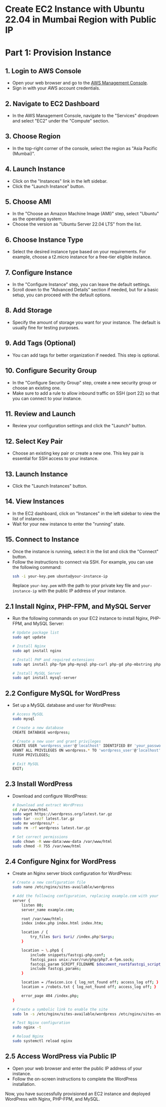 # Create EC2 Instance with Ubuntu 22.04 in Mumbai Region with Public IP

# Part 1: Provision Instance

## 1. Login to AWS Console
   - Open your web browser and go to the [AWS Management Console](https://aws.amazon.com/).
   - Sign in with your AWS account credentials.

## 2. Navigate to EC2 Dashboard
   - In the AWS Management Console, navigate to the "Services" dropdown and select "EC2" under the "Compute" section.

## 3. Choose Region
   - In the top-right corner of the console, select the region as "Asia Pacific (Mumbai)".

## 4. Launch Instance
   - Click on the "Instances" link in the left sidebar.
   - Click the "Launch Instance" button.

## 5. Choose AMI
   - In the "Choose an Amazon Machine Image (AMI)" step, select "Ubuntu" as the operating system.
   - Choose the version as "Ubuntu Server 22.04 LTS" from the list.

## 6. Choose Instance Type
   - Select the desired instance type based on your requirements. For example, choose a t2.micro instance for a free-tier eligible instance.

## 7. Configure Instance
   - In the "Configure Instance" step, you can leave the default settings.
   - Scroll down to the "Advanced Details" section if needed, but for a basic setup, you can proceed with the default options.

## 8. Add Storage
   - Specify the amount of storage you want for your instance. The default is usually fine for testing purposes.

## 9. Add Tags (Optional)
   - You can add tags for better organization if needed. This step is optional.

## 10. Configure Security Group
   - In the "Configure Security Group" step, create a new security group or choose an existing one.
   - Make sure to add a rule to allow inbound traffic on SSH (port 22) so that you can connect to your instance.

## 11. Review and Launch
   - Review your configuration settings and click the "Launch" button.

## 12. Select Key Pair
   - Choose an existing key pair or create a new one. This key pair is essential for SSH access to your instance.

## 13. Launch Instance
   - Click the "Launch Instances" button.

## 14. View Instances
   - In the EC2 dashboard, click on "Instances" in the left sidebar to view the list of instances.
   - Wait for your new instance to enter the "running" state.

## 15. Connect to Instance
   - Once the instance is running, select it in the list and click the "Connect" button.
   - Follow the instructions to connect via SSH. For example, you can use the following command:
     ```bash
     ssh -i your-key.pem ubuntu@your-instance-ip
     ```
     Replace `your-key.pem` with the path to your private key file and `your-instance-ip` with the public IP address of your instance.


## 2.1 Install Nginx, PHP-FPM, and MySQL Server
   - Run the following commands on your EC2 instance to install Nginx, PHP-FPM, and MySQL Server:

     ```bash
     # Update package list
     sudo apt update

     # Install Nginx
     sudo apt install nginx

     # Install PHP and required extensions
     sudo apt install php-fpm php-mysql php-curl php-gd php-mbstring php-xml php-xmlrpc php-soap php-intl php-zip

     # Install MySQL Server
     sudo apt install mysql-server
     ```

## 2.2 Configure MySQL for WordPress
   - Set up a MySQL database and user for WordPress:

     ```bash
     # Access MySQL
     sudo mysql

     # Create a new database
     CREATE DATABASE wordpress;

     # Create a new user and grant privileges
     CREATE USER 'wordpress_user'@'localhost' IDENTIFIED BY 'your_password';
     GRANT ALL PRIVILEGES ON wordpress.* TO 'wordpress_user'@'localhost';
     FLUSH PRIVILEGES;

     # Exit MySQL
     EXIT;
     ```

## 2.3 Install WordPress
   - Download and configure WordPress:

     ```bash
     # Download and extract WordPress
     cd /var/www/html
     sudo wget https://wordpress.org/latest.tar.gz
     sudo tar -xvzf latest.tar.gz
     sudo mv wordpress/* .
     sudo rm -rf wordpress latest.tar.gz

     # Set correct permissions
     sudo chown -R www-data:www-data /var/www/html
     sudo chmod -R 755 /var/www/html
     ```

## 2.4 Configure Nginx for WordPress
   - Create an Nginx server block configuration for WordPress:

     ```bash
     # Create a new configuration file
     sudo nano /etc/nginx/sites-available/wordpress

     # Add the following configuration, replacing example.com with your domain or IP
     server {
         listen 80;
         server_name example.com;

         root /var/www/html;
         index index.php index.html index.htm;

         location / {
             try_files $uri $uri/ /index.php?$args;
         }

         location ~ \.php$ {
             include snippets/fastcgi-php.conf;
             fastcgi_pass unix:/var/run/php/php7.4-fpm.sock;
             fastcgi_param SCRIPT_FILENAME $document_root$fastcgi_script_name;
             include fastcgi_params;
         }

         location = /favicon.ico { log_not_found off; access_log off; }
         location = /robots.txt { log_not_found off; access_log off; }

         error_page 404 /index.php;
     }

     # Create a symbolic link to enable the site
     sudo ln -s /etc/nginx/sites-available/wordpress /etc/nginx/sites-enabled/

     # Test Nginx configuration
     sudo nginx -t

     # Reload Nginx
     sudo systemctl reload nginx
     ```

## 2.5 Access WordPress via Public IP
   - Open your web browser and enter the public IP address of your instance.
   - Follow the on-screen instructions to complete the WordPress installation.

Now, you have successfully provisioned an EC2 instance and deployed WordPress with Nginx, PHP-FPM, and MySQL.